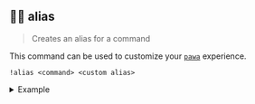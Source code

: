 ## 👯‍♀️ alias
> Creates an alias for a command

This command can be used to customize your [`pawa`](https://pawa.im) experience.  

```
!alias <command> <custom alias>
```
<details>
  <summary>Example</summary>

  ```
  !alias record r
  ```
</details>
